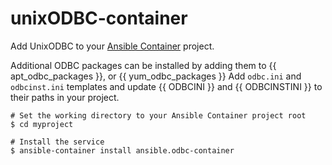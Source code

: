 # unixODBC-container

Add UnixODBC to your [Ansible Container](https://github.com/ansible/ansible-container) project.

Additional ODBC packages can be installed by adding them to {{ apt_odbc_packages }}, or {{ yum_odbc_packages }}
Add ```odbc.ini``` and ```odbcinst.ini``` templates and update {{ ODBCINI }} and {{ ODBCINSTINI }} to their paths in your project.

```
# Set the working directory to your Ansible Container project root
$ cd myproject

# Install the service
$ ansible-container install ansible.odbc-container
```